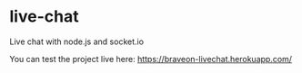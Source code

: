 # live-chat
Live chat with node.js and socket.io

You can test the project live here: https://braveon-livechat.herokuapp.com/
